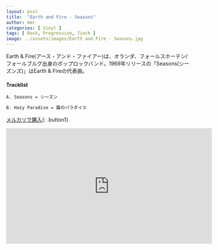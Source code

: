 ```yaml
---
layout: post
title:  "Earth and Fire - Seasons"
author: mmr
categories: [ Vinyl ]
tags: [ Rock, Progressive, 7inch ]
image: ../assets/images/Earth and Fire - Seasons.jpg
---
```


Earth & Fire(アース・アンド・ファイアー)は、オランダ、フォールスホーテン/フォールブルグ出身のポップロックバンド。1969年リリースの「Seasons(シーズンズ)」はEarth & Fireの代表曲。

#### Tracklist
```md
A. Seasons = シーズン

B. Hazy Paradise = 霧のパラダイス
```

[メルカリで購入](https://jp.mercari.com/item/m85479592073?afid=6142608987){: .button1}

<iframe width="560" height="315" src="https://www.youtube.com/embed/0v4Gx9_0nq4?si=V2prhoGrGwQqxkdL" title="YouTube video player" frameborder="0" allow="accelerometer; autoplay; clipboard-write; encrypted-media; gyroscope; picture-in-picture; web-share" referrerpolicy="strict-origin-when-cross-origin" allowfullscreen></iframe>